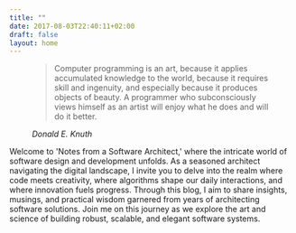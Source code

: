 ```yaml
---
title: ""
date: 2017-08-03T22:40:11+02:00
draft: false
layout: home
---
```


<figure>
  <blockquote class="blockquote">
    <p>Computer programming is an art, because it applies accumulated knowledge to the world, because it requires skill and ingenuity, and especially because it produces objects of beauty. A programmer who subconsciously views himself as an artist will enjoy what he does and will do it better.</p>
  </blockquote>
  <figcaption class="blockquote-footer">
    <cite>Donald E. Knuth</cite>
  </figcaption>
</figure>

Welcome to 'Notes from a Software Architect,' where the intricate world of software design and development unfolds. As a seasoned architect navigating the digital landscape, I invite you to delve into the realm where code meets creativity, where algorithms shape our daily interactions, and where innovation fuels progress. Through this blog, I aim to share insights, musings, and practical wisdom garnered from years of architecting software solutions. Join me on this journey as we explore the art and science of building robust, scalable, and elegant software systems.